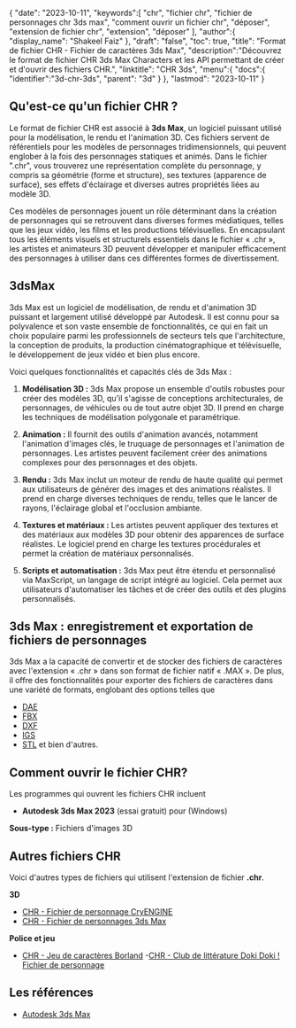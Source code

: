 {
"date": "2023-10-11",
   "keywords":[
"chr",
"fichier chr",
"fichier de personnages chr 3ds max",
"comment ouvrir un fichier chr",
"déposer",
"extension de fichier chr",
"extension",
"déposer"
],
   "author":{
"display_name": "Shakeel Faiz"
},
"draft": "false",
"toc": true,
"title": "Format de fichier CHR - Fichier de caractères 3ds Max",
   "description":"Découvrez le format de fichier CHR 3ds Max Characters et les API permettant de créer et d'ouvrir des fichiers CHR.",
"linktitle": "CHR 3ds",
   "menu":{
      "docs":{
         "identifier":"3d-chr-3ds",
"parent": "3d"
}
},
"lastmod": "2023-10-11"
}

## Qu'est-ce qu'un fichier CHR ?

Le format de fichier CHR est associé à **3ds Max**, un logiciel puissant utilisé pour la modélisation, le rendu et l'animation 3D. Ces fichiers servent de référentiels pour les modèles de personnages tridimensionnels, qui peuvent englober à la fois des personnages statiques et animés. Dans le fichier ".chr", vous trouverez une représentation complète du personnage, y compris sa géométrie (forme et structure), ses textures (apparence de surface), ses effets d'éclairage et diverses autres propriétés liées au modèle 3D.

Ces modèles de personnages jouent un rôle déterminant dans la création de personnages qui se retrouvent dans diverses formes médiatiques, telles que les jeux vidéo, les films et les productions télévisuelles. En encapsulant tous les éléments visuels et structurels essentiels dans le fichier « .chr », les artistes et animateurs 3D peuvent développer et manipuler efficacement des personnages à utiliser dans ces différentes formes de divertissement.

## 3dsMax

3ds Max est un logiciel de modélisation, de rendu et d'animation 3D puissant et largement utilisé développé par Autodesk. Il est connu pour sa polyvalence et son vaste ensemble de fonctionnalités, ce qui en fait un choix populaire parmi les professionnels de secteurs tels que l'architecture, la conception de produits, la production cinématographique et télévisuelle, le développement de jeux vidéo et bien plus encore.

Voici quelques fonctionnalités et capacités clés de 3ds Max :

1. **Modélisation 3D :** 3ds Max propose un ensemble d'outils robustes pour créer des modèles 3D, qu'il s'agisse de conceptions architecturales, de personnages, de véhicules ou de tout autre objet 3D. Il prend en charge les techniques de modélisation polygonale et paramétrique.
    



2. **Animation :** Il fournit des outils d'animation avancés, notamment l'animation d'images clés, le truquage de personnages et l'animation de personnages. Les artistes peuvent facilement créer des animations complexes pour des personnages et des objets.
    



3. **Rendu :** 3ds Max inclut un moteur de rendu de haute qualité qui permet aux utilisateurs de générer des images et des animations réalistes. Il prend en charge diverses techniques de rendu, telles que le lancer de rayons, l'éclairage global et l'occlusion ambiante.
    



4. **Textures et matériaux :** Les artistes peuvent appliquer des textures et des matériaux aux modèles 3D pour obtenir des apparences de surface réalistes. Le logiciel prend en charge les textures procédurales et permet la création de matériaux personnalisés.
       




5. **Scripts et automatisation :** 3ds Max peut être étendu et personnalisé via MaxScript, un langage de script intégré au logiciel. Cela permet aux utilisateurs d'automatiser les tâches et de créer des outils et des plugins personnalisés.

## 3ds Max : enregistrement et exportation de fichiers de personnages

3ds Max a la capacité de convertir et de stocker des fichiers de caractères avec l'extension « .chr » dans son format de fichier natif « .MAX ». De plus, il offre des fonctionnalités pour exporter des fichiers de caractères dans une variété de formats, englobant des options telles que

- [DAE](/fr/3d/dae/)
- [FBX](/fr/3d/fbx/)
- [DXF](/fr/cad/dxf/)
- [IGS](/fr/cad/igs/)
- [STL](/fr/cad/stl/) et bien d'autres.

## Comment ouvrir le fichier CHR?

Les programmes qui ouvrent les fichiers CHR incluent

- **Autodesk 3ds Max 2023** (essai gratuit) pour (Windows)

**Sous-type :** Fichiers d'images 3D

## Autres fichiers CHR

Voici d'autres types de fichiers qui utilisent l'extension de fichier **.chr**.

**3D**
- [CHR - Fichier de personnage CryENGINE](/fr/3d/chr-cryengine/)
- [CHR - Fichier de personnages 3ds Max](/fr/3d/chr-3ds/)

**Police et jeu**
- [CHR - Jeu de caractères Borland](/fr/font/chr/)
-[CHR - Club de littérature Doki Doki ! Fichier de personnage](/fr/game/chr-doki/)

## Les références
* [Autodesk 3ds Max](https://en.wikipedia.org/wiki/Autodesk_3ds_Max)

